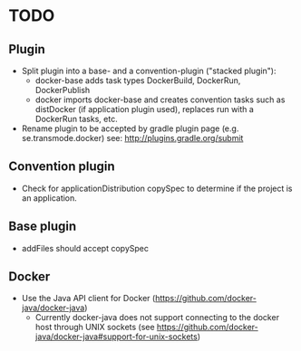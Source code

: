 # TODO

## Plugin
* Split plugin into a base- and a convention-plugin ("stacked plugin"):
  - docker-base adds task types DockerBuild, DockerRun, DockerPublish
  - docker imports docker-base and creates convention tasks such as distDocker
    (if application plugin used), replaces run with a DockerRun tasks, etc.
* Rename plugin to be accepted by gradle plugin page (e.g. se.transmode.docker)
  see: http://plugins.gradle.org/submit

## Convention plugin
* Check for applicationDistribution copySpec to determine if the project is an application.

## Base plugin
* addFiles should accept copySpec

## Docker
* Use the Java API client for Docker (https://github.com/docker-java/docker-java)
  - Currently docker-java does not support connecting to the docker host through UNIX sockets
    (see https://github.com/docker-java/docker-java#support-for-unix-sockets)
